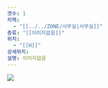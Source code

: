 ```yaml
---
갯수: 1
지역:
  - "[[../../ZONE/사무실|사무실]]"
종류: "[[이미지없음]]"
위치:
  - "[[H]]"
상세위치: 
설명: 이미지없음
---
```


![](http://192.168.50.22/devices/250225_IMG_0001.jpg)

